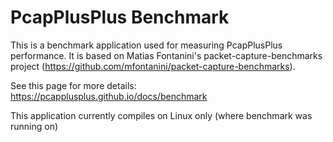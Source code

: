 PcapPlusPlus Benchmark
======================

This is a benchmark application used for measuring PcapPlusPlus performance. It is based on Matias Fontanini's packet-capture-benchmarks project (https://github.com/mfontanini/packet-capture-benchmarks).

See this page for more details: https://pcapplusplus.github.io/docs/benchmark

This application currently compiles on Linux only (where benchmark was running on)
